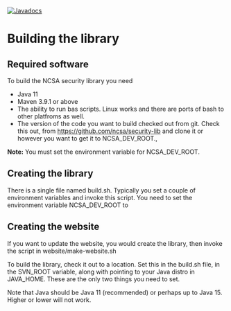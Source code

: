 [![Javadocs](https://www.javadoc.io/badge/edu.uiuc.ncsa.security/ncsa-security-core.svg)](https://www.javadoc.io/doc/edu.uiuc.ncsa.security/ncsa-security-core)
  
# Building the library
                              
## Required software

To build the NCSA security library you need

* Java 11
* Maven 3.9.1 or above
* The ability to run bas scripts. Linux works and there are ports of bash to other platfroms as well.
* The version of the code you want to build checked out from git. Check this out, from https://github.com/ncsa/security-lib and clone it or however you want to get it to NCSA_DEV_ROOT.,

__Note:__ You must set the environment variable for NCSA_DEV_ROOT. 
## Creating the library

There is a single file named build.sh. Typically you set a couple of environment variables
and invoke this script. You need to set  the environment  variable NCSA_DEV_ROOT to  
 

## Creating the website

If you want to update the website, you would create the library, then invoke
the script in website/make-website.sh

To build the library, check it out to a location. Set this in the
build.sh file, in the SVN_ROOT variable,  along with pointing to your 
Java distro in JAVA_HOME. These are the only two things you need
to set. 

Note that Java
should be Java 11 (recommended) or perhaps up to Java 15. Higher or lower will not work.
